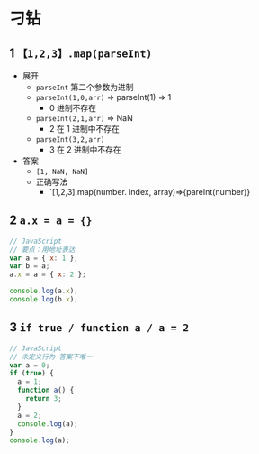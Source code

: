 # 刁钻

## 1 `【1,2,3】.map(parseInt)`

- 展开
  - `parseInt` 第二个参数为进制
  - `parseInt(1,0,arr)` => parseInt(1) => 1
    - 0 进制不存在
  - `parseInt(2,1,arr)` => NaN
    - 2 在 1 进制中不存在
  - `parseInt(3,2,arr)`
    - 3 在 2 进制中不存在
- 答案
  - `[1, NaN, NaN]`
  - 正确写法
    - `[1,2,3].map(number. index, array)=>{pareInt(number)}

## 2 `a.x = a = {}`

```javascript
// JavaScript
// 要点：用地址表达
var a = { x: 1 };
var b = a;
a.x = a = { x: 2 };

console.log(a.x);
console.log(b.x);
```

## 3 `if true / function a / a = 2`

```javascript
// JavaScript
// 未定义行为 答案不唯一
var a = 0;
if (true) {
  a = 1;
  function a() {
    return 3;
  }
  a = 2;
  console.log(a);
}
console.log(a);
```
